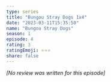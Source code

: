 ```yaml
---
type: series
title: "Bungou Stray Dogs 1x4"
date: "2023-03-11T15:35:50"
name: "Bungou Stray Dogs"
season: 1
episode: 4
rating: 3
ratingEmoji: ⭐️⭐️⭐️
share: false
---
```


*[No review was written for this episode]*
